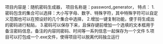 项目内容是：随机密码生成器，
项目名称是：password_generator，
特点：
1.密码包含的集合可以选择：大小写字母、数字、特殊字符，其中特殊字符可以自定义范围也可以在预设好的几个集合中选择，
2.增加一键复制功能，便于将生成出的密码进行粘贴，
3.密码可以保存下来，且保存键前增加一个选填的文本框用于备注密码信息，备注的内容同密码、时间等一系列信息一起保存为一个文件
5.项目可以打包成一个.exe文件，使得项目可以脱离代码独立运行